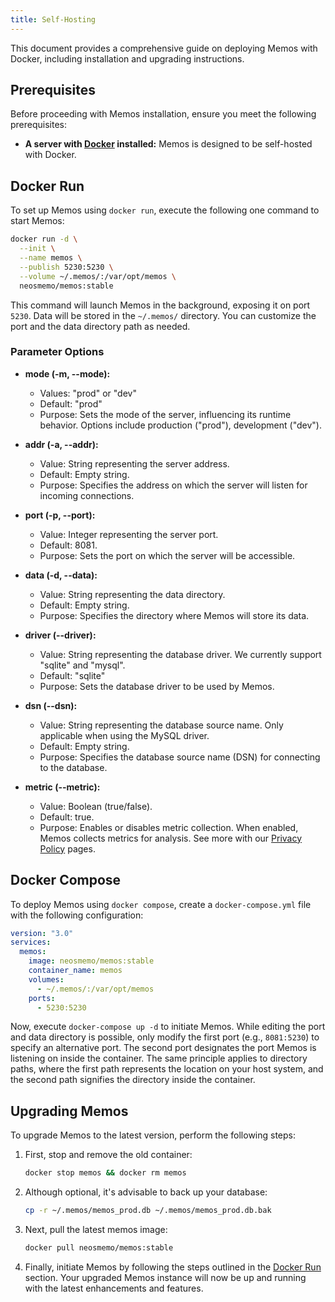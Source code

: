 ```yaml
---
title: Self-Hosting
---
```


This document provides a comprehensive guide on deploying Memos with Docker, including installation and upgrading instructions.

## Prerequisites

Before proceeding with Memos installation, ensure you meet the following prerequisites:

- **A server with [Docker](https://www.docker.com) installed:** Memos is designed to be self-hosted with Docker.

## Docker Run

To set up Memos using `docker run`, execute the following one command to start Memos:

```bash
docker run -d \
  --init \
  --name memos \
  --publish 5230:5230 \
  --volume ~/.memos/:/var/opt/memos \
  neosmemo/memos:stable
```

This command will launch Memos in the background, exposing it on port `5230`. Data will be stored in the `~/.memos/` directory. You can customize the port and the data directory path as needed.

### Parameter Options

- **mode (-m, --mode):**

  - Values: "prod" or "dev"
  - Default: "prod"
  - Purpose: Sets the mode of the server, influencing its runtime behavior. Options include production ("prod"), development ("dev").

- **addr (-a, --addr):**

  - Value: String representing the server address.
  - Default: Empty string.
  - Purpose: Specifies the address on which the server will listen for incoming connections.

- **port (-p, --port):**

  - Value: Integer representing the server port.
  - Default: 8081.
  - Purpose: Sets the port on which the server will be accessible.

- **data (-d, --data):**

  - Value: String representing the data directory.
  - Default: Empty string.
  - Purpose: Specifies the directory where Memos will store its data.

- **driver (--driver):**

  - Value: String representing the database driver. We currently support "sqlite" and "mysql".
  - Default: "sqlite"
  - Purpose: Sets the database driver to be used by Memos.

- **dsn (--dsn):**

  - Value: String representing the database source name. Only applicable when using the MySQL driver.
  - Default: Empty string.
  - Purpose: Specifies the database source name (DSN) for connecting to the database.

- **metric (--metric):**
  - Value: Boolean (true/false).
  - Default: true.
  - Purpose: Enables or disables metric collection. When enabled, Memos collects metrics for analysis. See more with our [Privacy Policy](/legal/privacy-policy) pages.

## Docker Compose

To deploy Memos using `docker compose`, create a `docker-compose.yml` file with the following configuration:

```yaml
version: "3.0"
services:
  memos:
    image: neosmemo/memos:stable
    container_name: memos
    volumes:
      - ~/.memos/:/var/opt/memos
    ports:
      - 5230:5230
```

Now, execute `docker-compose up -d` to initiate Memos. While editing the port and data directory is possible, only modify the first port (e.g., `8081:5230`) to specify an alternative port. The second port designates the port Memos is listening on inside the container. The same principle applies to directory paths, where the first path represents the location on your host system, and the second path signifies the directory inside the container.

## Upgrading Memos

To upgrade Memos to the latest version, perform the following steps:

1. First, stop and remove the old container:

   ```bash
   docker stop memos && docker rm memos
   ```

2. Although optional, it's advisable to back up your database:

   ```bash
   cp -r ~/.memos/memos_prod.db ~/.memos/memos_prod.db.bak
   ```

3. Next, pull the latest memos image:

   ```bash
   docker pull neosmemo/memos:stable
   ```

4. Finally, initiate Memos by following the steps outlined in the [Docker Run](#docker-run) section. Your upgraded Memos instance will now be up and running with the latest enhancements and features.
